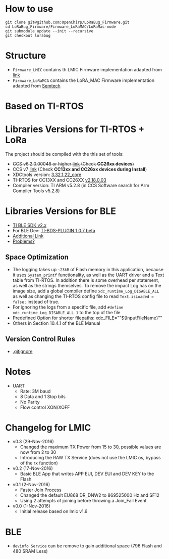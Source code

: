 # How to use
```
git clone git@github.com:OpenChirp/LoRaBug_Firmware.git
cd LoRaBug_Firmware/Firmware_LoRaMAC/LoRaMac-node
git submodule update --init --recursive
git checkout lorabug
```


# Structure
* ```Firmware_LMIC``` contains th LMIC Firmware implementation adapted from [link](https://github.com/matthijskooijman/arduino-lmic)
* ```Firmware_LoRaMCA``` contains the LoRA_MAC Firmware implementation adapted from [Semtech](https://github.com/Lora-net/LoRaMac-node)

# Based on TI-RTOS
# Libraries Versions for TI-RTOS + LoRa
The project should be compiled with the this set of tools:
* ~~CCS v6.2.0.00048 or higher [link](http://www.ti.com/tool/ccstudio) (Check **CC26xx devices**)~~
* CCS v7 [link](http://processors.wiki.ti.com/index.php/Download_CCS) (Check **CC13xx and CC26xx devices during Install**)
* XDCtools version: [3.32.1.22_core](http://software-dl.ti.com/dsps/dsps_public_sw/sdo_sb/targetcontent/index.html)
* TI-RTOS for CC13XX and CC26XX [v2.18.0.03](http://software-dl.ti.com/dsps/dsps_public_sw/sdo_sb/targetcontent/tirtos/index.html)
* Compiler version: TI ARM v5.2.8 (in CCS Software search for Arm Compiler Tools v5.2.8)

# Libraries Versions for BLE
* [TI BLE SDK v2.x](http://www.ti.com/tool/ble-stack?DCMP=wbu-blestack&HQS=ble-stack)
* For BLE Dev: [TI-BDS-PLUGIN 1.0.7 beta](http://software-dl.ti.com/lprf/bds/ti-bds-plugin.html)
* [Additional Link](http://software-dl.ti.com/lprf/simplelink_academy/overview.html#introduction)
* [Problems?](http://processors.wiki.ti.com/index.php/CC2640_Porting_Projects#Porting_BLEv2.2.0_Projects_to_BLEv2.2.1)

## Space Optimization
* The logging takes up ```~23kB``` of Flash memory in this application, because it uses ```System_printf``` functionality, as well as the UART driver and a Text table from TI-RTOS. In addition there is some overhead per statement, as well as the strings themselves. To remove the impact Log has on the image size, add a global compiler define ```xdc_runtime_Log_DISABLE_ALL``` as well as changing the TI-RTOS config file to read ```Text.isLoaded = false;``` instead of true.
* For ignoring the logs from a specific file,  add ```#define xdc_runtime_Log_DISABLE_ALL 1``` to the top of the file
* Predefined Option for shorter filepaths: xdc_FILE="\"${InputFileName}\""
* Others in Section 10.4.1  of the BLE Manual

## Version Control Rules
* [.gitignore](http://processors.wiki.ti.com/index.php/Source_control_with_CCS)

# Notes

* UART
  * Rate: 3M baud
  * 8 Data and 1 Stop bits
  * No Parity
  * Flow control XON/XOFF

# Changelog for LMIC
* v0.3 (29-Nov-2016)
  * Changed the maximum TX Power from 15 to 30, possible values are now from 2 to 30 
  * Introducing the RAW TX Service (does not use the LMIC os, bypass of the rx function) 
* v0.2 (17-Nov-2016)
  * Basic BLE App that writes APP EUI, DEV EUI and DEV KEY to the Flash
* v0.1 (2-Nov-2016)
  * Faster Join Process
  * Changed the default EU868 DR_DNW2 to 869525000 Hz and SF12
  * Using 2 attempts of joining before throwing a Join_Fail Event
* v0.0 (1-Nov-2016)
  * Initial release based on lmic v1.6

# BLE
* ```devinfo Service``` can be remove to gain additional space (796 Flash and 480 SRAM Less)

